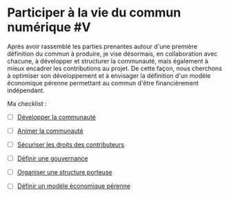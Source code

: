# Participer à la vie du commun numérique \#V

Après avoir rassemblé les parties prenantes autour d'une première définition du commun à produire, je vise désormais, en collaboration avec chacune, à développer et structurer la communauté, mais également à mieux encadrer les contributions au projet. De cette façon, nous cherchons à optimiser son développement et à envisager la définition d'un modèle économique pérenne permettant au commun d'être financièrement indépendant.

Ma checklist :

* [ ] [Développer la communauté](https://github.com/incubateur-territoires/tutoriel-communs/tree/3013883386afb32c2faf395cf1921ecb467d1f86/recommandations-2-participer-a-la-vie-du-commun-numerique/2.1%20Développer%20la%20communauté.md)
* [ ] [Animer la communauté](https://github.com/incubateur-territoires/tutoriel-communs/tree/3013883386afb32c2faf395cf1921ecb467d1f86/recommandations-2-participer-a-la-vie-du-commun-numerique/2.2%20Animer%20la%20communauté.md)
* [ ] [Sécuriser les droits des contributeurs](https://github.com/incubateur-territoires/tutoriel-communs/tree/3013883386afb32c2faf395cf1921ecb467d1f86/recommandations-2-participer-a-la-vie-du-commun-numerique/2.3%20Sécuriser%20les%20droits%20des%20contributeurs.md)
* [ ] [Définir une gouvernance](https://github.com/incubateur-territoires/tutoriel-communs/tree/3013883386afb32c2faf395cf1921ecb467d1f86/recommandations-2-participer-a-la-vie-du-commun-numerique/2.4%20Définir%20une%20gouvernance.md)
* [ ] [Organiser une structure porteuse](https://github.com/incubateur-territoires/tutoriel-communs/tree/3013883386afb32c2faf395cf1921ecb467d1f86/recommandations-2-participer-a-la-vie-du-commun-numerique/2.5%20Organiser%20une%20structure%20porteuse.md)
* [ ] [Définir un modèle économique pérenne](https://github.com/incubateur-territoires/tutoriel-communs/tree/3013883386afb32c2faf395cf1921ecb467d1f86/recommandations-2-participer-a-la-vie-du-commun-numerique/2.6%20Définir%20un%20modèle%20économique%20pérenne.md)

